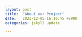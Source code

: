 ```yaml
---
layout: post
title:  "About our Project"
date:   2023-12-05 16:10:45 +0900
categories: jekyll update

---
```


